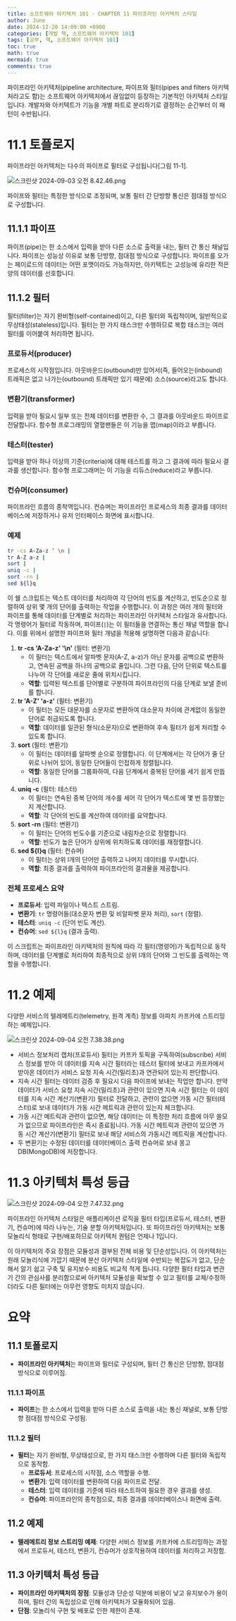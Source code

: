 ```yaml
---
title: 소프트웨어 아키텍처 101 - CHAPTER 11 파이프라인 아키텍처 스타일
author: June
date: 2024-12-20 14:09:00 +0900
categories: [개발 책, 소프트웨어 아키텍처 101]
tags: [공부, 책, 소프트웨어 아키텍처 101]
toc: true
math: true
mermaid: true
comments: true
---
```


파이프라인 아키텍처(pipeline architecture, 파이프와 필터(pipes and filters 아키텍처라고도 함)는 소프트웨어 아키텍처에서 끊임없이 등장하는 기본적인 아키텍처 스타일입니다. 개발자와 아키텍트가 기능을 개별 파트로 분리하기로 결정하는 순간부터 이 패턴이 수반됩니다.

# 11.1 토플로지

파이프라인 아키텍처는 다수의 파이프로 필터로 구성됩니다[그림 11-1].

![스크린샷 2024-09-03 오전 8.42.46.png](/posts/development-books/fundamentals-of-software-architecture/CHAPTER11/001.png)

파이프와 필터는 특정한 방식으로 조정되며, 보통 필터 간 단방향 통신은 점대점 방식으로 구성합니다.

## 11.1.1 파이프

파이프(pipe)는 한 소스에서 입력을 받아 다른 소스로 출력을 내는, 필터 간 통신 채널입니다. 파이프는 성능상 이유로 보통 단방향, 점대점 방식으로 구성합니다. 파이프를 오가는 페이로드의 데이터는 어떤 포맷이라도 가능하지만, 아키텍트는 고성능에 유리한 적은 양의 데이터를 선호합니다.

## 11.1.2 필터

필터(filter)는 자기 완비형(self-contained)이고, 다른 필터와 독립적이며, 일반적으로 무상태성(stateless)입니다. 필터는 한 가지 태스크만 수행하므로 복합 태스크는 여러 필터를 이어붙여 처리하면 됩니다.

### 프로듀서(producer)

프로세스의 시작점입니다. 아웃바운드(outbound)만 있어서(즉, 들어오는(inbound) 트래픽은 없고 나가는(outbound) 트래픽만 있기 때문에) 소스(source)라고도 합니다.

### 변환기(transformer)

입력을 받아 필요시 일부 또는 전체 데이터를 변환한 수, 그 결과를 아웃바운드 파이프로 전달합니다. 함수형 프로그래밍의 열혈팬들은 이 기능을 맵(map)이라고 부릅니다.

### 테스터(tester)

입력을 받아 하나 이상의 기준(criteria)에  대해 테스트를 하고 그 결과에 따라 필요시 결과를 생산합니다. 함수형 프로그래머는 이 기능을 리듀스(reduce)라고 부릅니다.

### 컨슈머(consumer)

파이프라인 흐름의 종착역입니다. 컨슈머는 파이프라인 프로세스의 최종 결과를 데이터베이스에 저장하거나 유저 인터페이스 화면에 표시합니다.

### 예제

```bash
tr -cs A-Za-z ‘ \n |
tr A-Z a-z |
sort |
uniq -c |
sort -rn |
sed ${l}q
```

이 쉘 스크립트는 텍스트 데이터를 처리하여 각 단어의 빈도를 계산하고, 빈도순으로 정렬하여 상위 몇 개의 단어를 출력하는 작업을 수행합니다. 이 과정은 여러 개의 필터와 파이프를 통해 데이터를 단계별로 처리하는 파이프라인 아키텍처 스타일과 유사합니다. 각 명령어가 필터로 작동하며, 파이프(`|`)는 이 필터들을 연결하는 통신 채널 역할을 합니다. 이를 위에서 설명한 파이프와 필터 개념을 적용해 설명하면 다음과 같습니다:

1. **tr -cs 'A-Za-z' '\n'** (필터: 변환기)
    - 이 필터는 텍스트에서 알파벳 문자(A-Z, a-z)가 아닌 문자를 공백으로 변환하고, 연속된 공백을 하나의 공백으로 줄입니다. 그런 다음, 단어 단위로 텍스트를 나누어 각 단어를 새로운 줄에 위치시킵니다.
    - **역할**: 입력된 텍스트를 단어별로 구분하여 파이프라인의 다음 단계로 보낼 준비를 합니다.
2. **tr 'A-Z' 'a-z'** (필터: 변환기)
    - 이 필터는 모든 대문자를 소문자로 변환하여 대소문자 차이에 관계없이 동일한 단어로 취급되도록 합니다.
    - **역할**: 데이터를 일관된 형식(소문자)으로 변환하여 후속 필터가 쉽게 처리할 수 있도록 합니다.
3. **sort** (필터: 변환기)
    - 이 필터는 데이터를 알파벳 순으로 정렬합니다. 이 단계에서는 각 단어가 줄 단위로 나뉘어 있어, 동일한 단어들이 인접하게 정렬됩니다.
    - **역할**: 동일한 단어를 그룹화하여, 다음 단계에서 중복된 단어를 세기 쉽게 만듭니다.
4. **uniq -c** (필터: 테스터)
    - 이 필터는 연속된 중복 단어의 개수를 세어 각 단어가 텍스트에 몇 번 등장했는지 계산합니다.
    - **역할**: 각 단어의 빈도를 계산하여 데이터를 요약합니다.
5. **sort -rn** (필터: 변환기)
    - 이 필터는 단어의 빈도수를 기준으로 내림차순으로 정렬합니다.
    - **역할**: 빈도가 높은 단어가 상위에 위치하도록 데이터를 재정렬합니다.
6. **sed ${l}q** (필터: 컨슈머)
    - 이 필터는 상위 l개의 단어만 출력하고 나머지 데이터를 무시합니다.
    - **역할**: 최종 결과를 출력하여 파이프라인의 결과물을 제공합니다.

### 전체 프로세스 요약

- **프로듀서**: 입력 파일이나 텍스트 스트림.
- **변환기**: `tr` 명령어들(대소문자 변환 및 비알파벳 문자 처리), `sort` (정렬).
- **테스터**: `uniq -c` (단어 빈도 계산).
- **컨슈머**: `sed ${l}q` (결과 출력).

이 스크립트는 파이프라인 아키텍처의 원칙에 따라 각 필터(명령어)가 독립적으로 동작하며, 데이터를 단계별로 처리하여 최종적으로 상위 l개의 단어와 그 빈도를 출력하는 역할을 수행합니다.

# 11.2 예제

다양한 서비스의 텔레메트리(telemetry, 원격 계측) 정보를 아파치 카프카에 스트리밍하는 예제입니다.

![스크린샷 2024-09-04 오전 7.38.38.png](/posts/development-books/fundamentals-of-software-architecture/CHAPTER11/002.png)

- 서비스 정보처리 캡처(프로듀서) 필터는 카프카 토픽을 구독하여(subscribe) 서비스 정보를 받아 이 데이터를 지속 시간 필터라는 테스터 필터에 보내고 카프카에서 받아온 데이터가 서비스 요청 지속 시간(밀리초)과 연관되어 있는지 판단합니다.
- 지속 시간 필터는 데이터 검증 후 필요시 다음 파이프에 보내는 작업만 합니다. 만약 데이터가 서비스 요청 지속 시간(밀리초)과 관련이 있으면 지속 시간 필터는 이 데이터를 지속 시간 계산기(변환기) 필터로 전달하고, 관련이 없으면 가동 시간 필터(테스터)로 보내 데이터가 가동 시간 메트릭과 관련이 있는지 체크합니다.
- 가동 시간 메트릭과 관련이 없으면, 해당 데이터는 이 특정한 처리 흐름에 아무 쓸모가 없으므로 파이프라인은 즉시 종료됩니다. 가동 시간 메트릭과 관련이 있으면 가동 시간 계산기(변환기) 필터로 보내 해당 서비스의 가동시간 메트릭을 계산합니다.
- 두 변환기는 수정된 데이터를 데이터베이스 출력 컨슈머로 보내 몽고DB(MongoDB)에 저장합니다.

# 11.3 아키텍처 특성 등급

![스크린샷 2024-09-04 오전 7.47.32.png](/posts/development-books/fundamentals-of-software-architecture/CHAPTER11/003.png)

파이프라인 아키텍처 스타일은 애플리케이션 로직을 필터 타입(프로듀서, 테스터, 변환기, 컨슈머)에 따라 나누는, 기술 분할 아키텍처입니다. 또 파이프라인 아키텍처는 보통 모놀리식 형태로 구현/배포하므로 아키텍처 퀀텀은 언제나 1입니다.

이 아키텍처의 주요 장점은 모듈성과 결부된 전체 비용 및 단순성입니다. 이 아키텍처는 원래 모놀리식에 가깝기 때문에 분산 아키텍처 스타일에 수반되는 복잡도가 없고, 단순해서 알기 쉽고 구축 및 유지보수 비용도 비교적 적게 듭니다. 다양한 필터 타입과 변관기 간의 관심사를 분리함으로써 아키텍처 모듈성을 확보할 수 있고 필터를 교체/수정하더라도 다른 필터에는 아무런 영향도 미치지 않습니다.

# 요약

## 11.1 토폴로지

- **파이프라인 아키텍처**는 파이프와 필터로 구성되며, 필터 간 통신은 단방향, 점대점 방식으로 이루어짐.

### 11.1.1 파이프

- **파이프**는 한 소스에서 입력을 받아 다른 소스로 출력을 내는 통신 채널로, 보통 단방향 점대점 방식으로 구성됨.

### 11.1.2 필터

- **필터**는 자기 완비형, 무상태성으로, 한 가지 태스크만 수행하며 다른 필터와 독립적으로 동작함.
    - **프로듀서**: 프로세스의 시작점, 소스 역할을 수행.
    - **변환기**: 입력 데이터를 변환하여 다음 파이프로 전달.
    - **테스터**: 입력 데이터를 기준에 따라 테스트하여 필요한 경우 결과를 생성.
    - **컨슈머**: 파이프라인의 종착점으로, 최종 결과를 데이터베이스나 화면에 출력.

## 11.2 예제

- **텔레메트리 정보 스트리밍 예제**: 다양한 서비스 정보를 카프카에 스트리밍하는 과정에서 프로듀서, 테스터, 변환기, 컨슈머가 상호작용하여 데이터를 처리하고 저장함.

## 11.3 아키텍처 특성 등급

- **파이프라인 아키텍처의 장점**: 모듈성과 단순성 덕분에 비용이 낮고 유지보수가 용이하며, 필터 간의 독립성으로 인해 아키텍처가 모듈화되어 있음.
- **단점**: 모놀리식 구현 및 배포로 인한 제한이 존재.
